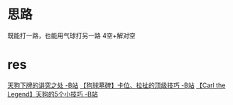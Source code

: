 # 思路
既能打一路，也能用气球打另一路
4空+解对空

# res
[天狗下牌的讲究之处 -B站](https://www.bilibili.com/video/BV1HV411J7SX/)
[【狗球墓碑】卡位、拉扯的顶级技巧 -B站](https://www.bilibili.com/video/BV1qV411n7vg)
[【Carl the Legend】天狗的5个小技巧 -B站](https://www.bilibili.com/video/BV1Ev411E7de/)
